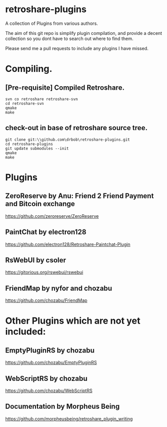 retroshare-plugins
==================

A collection of Plugins from various authors.

The aim of this git repo is simplify plugin compilation, 
and provide a decent collection so you dont have to search
out where to find them.

Please send me a pull requests to include any plugins
I have missed.


Compiling.
================

[Pre-requisite] Compiled Retroshare.
--------------------

	svn co retroshare retroshare-svn
	cd retroshare-svn
	qmake
	make

check-out in base of retroshare source tree.
------------------------------------

	git clone git:\\github.com\drbob\retroshare-plugins.git
	cd retroshare-plugins
	git update submodules --init
	qmake
	make



Plugins
======================

ZeroReserve by Anu: Friend 2 Friend Payment and Bitcoin exchange
------------------
https://github.com/zeroreserve/ZeroReserve

PaintChat by electron128
-------------------------
https://github.com/electron128/Retroshare-Paintchat-Plugin

RsWebUI by csoler
------------------------
https://gitorious.org/rswebui/rswebui

FriendMap by nyfor and chozabu
------------------------------
https://github.com/chozabu/FriendMap


Other Plugins which are not yet included:
=========================================

EmptyPluginRS by chozabu
-----------------------
https://github.com/chozabu/EmptyPluginRS

WebScriptRS by chozabu
------------------------
https://github.com/chozabu/WebScriptRS

Documentation by Morpheus Being
----------------------
https://github.com/morpheusbeing/retroshare_plugin_writing

